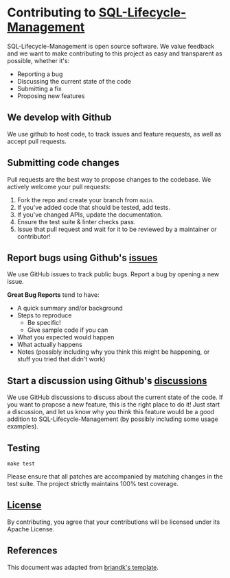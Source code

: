 # Contributing to [SQL-Lifecycle-Management](https://github.com/oceanbase/sql-lifecycle-management/blob/main/README.md)

SQL-Lifecycle-Management is open source software. We value feedback and we want to make contributing to this project as
easy and transparent as possible, whether it's:

- Reporting a bug
- Discussing the current state of the code
- Submitting a fix
- Proposing new features

## We develop with Github
We use github to host code, to track issues and feature requests, as well as accept pull requests.

## Submitting code changes
Pull requests are the best way to propose changes to the codebase. We actively welcome your pull requests:

1. Fork the repo and create your branch from `main`.
2. If you've added code that should be tested, add tests.
3. If you've changed APIs, update the documentation.
4. Ensure the test suite & linter checks pass.
5. Issue that pull request and wait for it to be reviewed by a maintainer or contributor!

## Report bugs using Github's [issues](https://github.com/oceanbase/sql-lifecycle-management/issues)
We use GitHub issues to track public bugs. Report a bug by opening a new issue.

**Great Bug Reports** tend to have:

- A quick summary and/or background
- Steps to reproduce
  - Be specific!
  - Give sample code if you can
- What you expected would happen
- What actually happens
- Notes (possibly including why you think this might be happening, or stuff you tried that didn't work)

## Start a discussion using Github's [discussions](https://github.com/oceanbase/sql-lifecycle-management/discussions)
We use GitHub discussions to discuss about the current state
of the code. If you want to propose a new feature, this is the right place to do it! Just start a discussion, and
let us know why you think this feature would be a good addition to SQL-Lifecycle-Management (by possibly including some usage examples).

## Testing
```shell
make test
```
Please ensure that all patches are accompanied by matching changes in the test suite. The project strictly maintains 100% test coverage.

## [License](https://github.com/oceanbase/sql-lifecycle-management/blob/main/LICENSE)
By contributing, you agree that your contributions will be licensed under its Apache License.

## References
This document was adapted from [briandk's template](https://gist.github.com/briandk/3d2e8b3ec8daf5a27a62).

